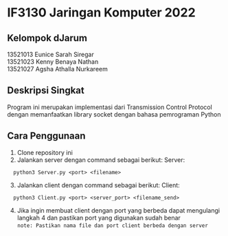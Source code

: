 # IF3130 Jaringan Komputer 2022

## Kelompok dJarum
13521013 Eunice Sarah Siregar <br>
13521023 Kenny Benaya Nathan <br>
13521027 Agsha Athalla Nurkareem <br>

## Deskripsi Singkat
Program ini merupakan implementasi dari Transmission Control Protocol dengan memanfaatkan library socket dengan bahasa pemrograman Python

## Cara Penggunaan
1. Clone repository ini
2. Jalankan server dengan command sebagai berikut:
Server:
```
  python3 Server.py <port> <filename>
```
3. Jalankan client dengan command sebagai berikut: 
Client:
```
  python3 Client.py <port> <server_port> <filename_send>
```
4. Jika ingin membuat client dengan port yang berbeda dapat mengulangi langkah 4 dan pastikan port yang digunakan sudah benar <br>
`note: Pastikan nama file dan port client berbeda dengan server`
